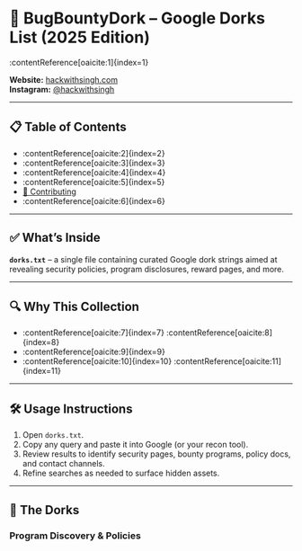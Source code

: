 # 🚨 BugBountyDork – Google Dorks List (2025 Edition)

:contentReference[oaicite:1]{index=1}

**Website:** [hackwithsingh.com](https://www.hackwithsingh.com)  
**Instagram:** [@hackwithsingh](https://instagram.com/hackwithsingh)

---

## 📋 Table of Contents

- :contentReference[oaicite:2]{index=2}  
- :contentReference[oaicite:3]{index=3}  
- :contentReference[oaicite:4]{index=4}  
- :contentReference[oaicite:5]{index=5}  
- [🤝 Contributing](#contributing)  
- :contentReference[oaicite:6]{index=6}

---

## ✅ What’s Inside

**`dorks.txt`** – a single file containing curated Google dork strings aimed at revealing security policies, program disclosures, reward pages, and more.

---

## 🔍 Why This Collection

- :contentReference[oaicite:7]{index=7} :contentReference[oaicite:8]{index=8}  
- :contentReference[oaicite:9]{index=9}  
- :contentReference[oaicite:10]{index=10} :contentReference[oaicite:11]{index=11}  

---

## 🛠 Usage Instructions

1. Open `dorks.txt`.  
2. Copy any query and paste it into Google (or your recon tool).  
3. Review results to identify security pages, bounty programs, policy docs, and contact channels.  
4. Refine searches as needed to surface hidden assets.

---

## 📜 The Dorks

### Program Discovery & Policies
